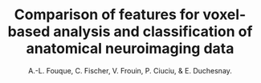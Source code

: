 ---
author: A.-L. Fouque, C. Fischer, V. Frouin, P. Ciuciu, & E. Duchesnay.
title: Comparison of features for voxel-based analysis and classification of anatomical neuroimaging data
year: 2013
type: inproceedings
doi: 10.1109/PRNI.2013.55
booktitle: Proceedings - 2013 3rd International Workshop on Pattern Recognition in Neuroimaging, PRNI 2013
team: yes
---